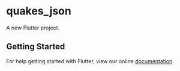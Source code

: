 # quakes_json

A new Flutter project.

## Getting Started

For help getting started with Flutter, view our online
[documentation](https://flutter.io/).
